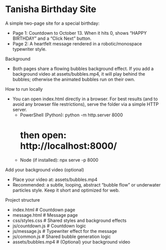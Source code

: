 # Tanisha Birthday Site

A simple two-page site for a special birthday:
- Page 1: Countdown to October 13. When it hits 0, shows “HAPPY BIRTHDAY” and a “Click Next” button.
- Page 2: A heartfelt message rendered in a robotic/monospace typewriter style.

Background
- Both pages share a flowing bubbles background effect. If you add a background video at assets/bubbles.mp4, it will play behind the bubbles; otherwise the animated bubbles run on their own.

How to run locally
- You can open index.html directly in a browser. For best results (and to avoid any browser file restrictions), serve the folder via a simple HTTP server.
  - PowerShell (Python):
    python -m http.server 8000
    # then open: http://localhost:8000/
  - Node (if installed):
    npx serve -p 8000

Add your background video (optional)
- Place your video at: assets/bubbles.mp4
- Recommended: a subtle, looping, abstract “bubble flow” or underwater particles style. Keep it short and optimized for web.

Project structure
- index.html           # Countdown page
- message.html         # Message page
- css/styles.css       # Shared styles and background effects
- js/countdown.js      # Countdown logic
- js/message.js        # Typewriter effect for the message
- js/common.js         # Shared bubble generation logic
- assets/bubbles.mp4   # (Optional) your background video
